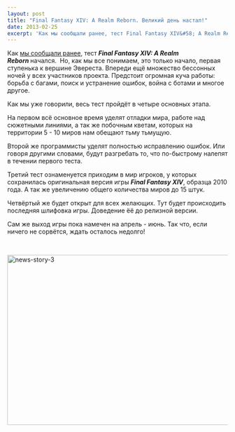 ```yaml
---
layout: post
title: "Final Fantasy XIV: A Realm Reborn. Великий день настал!"
date: 2013-02-25
excerpt: 'Как мы сообщали ранее, тест Final Fantasy XIV&#58; A Realm Reborn начался.  Но, как мы все понимаем, это только начало, первая ступенька к вершине Эвереста. Впереди ещё множество бессонных ночей у всех участников проекта...'
---
```


Как <a href="http://gamersoul.ru/final-fantasy-xiv-a-realm-reborn-zhdat-ostalos-ne-dolgo.html">мы сообщали ранее</a>, тест<em><strong> Final Fantasy XIV: A Realm Reborn</strong></em><strong> </strong>начался.  Но, как мы все понимаем, это только начало, первая ступенька к вершине Эвереста. Впереди ещё множество бессонных ночей у всех участников проекта. Предстоит огромная куча работы: борьба с багами, поиск и устранение ошибок, война с ботами и многое другое.

Как мы уже говорили, весь тест пройдёт в четыре основных этапа.

На первом всё основное время уделят отладки мира, работе над сюжетными линиями, а так же побочным кветам, которых на территории 5 - 10 миров нам обещают тьму тьмущую.

Второй же программисты уделят полностью исправлению ошибок. Или говоря другими словами, будут разгребать то, что по-быстрому налепят в течении первого теста.

Третий тест ознаменуется приходим в мир игроков, у которых сохранилась оригинальная версия игры <em><strong>Final Fantasy XIV</strong></em>, образца 2010 года. А так же увеличению общего количества миров до 15 штук.

Четвёртый же будет открыт для всех желающих. Тут будет происходить последняя шлифовка игры. Доведение ёё до релизной версии.

Сам же выход игры пока намечен на апрель - июнь. Так что, если ничего не сорвётся, ждать осталось недолго!

&nbsp;

<a href="http://gamersoul.ru/wp-content/uploads/2013/02/news-story-3.jpg"><img class="size-full wp-image-1144 aligncenter" alt="news-story-3" src="http://gamersoul.ru/wp-content/uploads/2013/02/news-story-3.jpg" width="690" height="388" /></a>